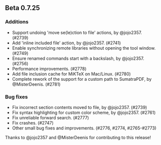 ## Beta 0.7.25

### Additions
* Support undoing 'move se(le)ction to file' actions, by @jojo2357. (#2739)
* Add 'inline included file' action, by @jojo2357. (#2741)
* Enable synchronizing remote libraries without opening the tool window. (#2749)
* Ensure renamed commands start with a backslash, by @jojo2357. (#2756)
* Performance improvements. (#2778)
* Add file inclusion cache for MiKTeX on Mac/Linux. (#2780)
* Complete rework of the support for a custom path to SumatraPDF, by @MisterDeenis. (#2781)

### Bug fixes
* Fix incorrect section contents moved to file, by @jojo2357. (#2739)
* Fix syntax highlighting for custom color scheme, by @jojo2357. (#2761)
* Fix unreliable forward search. (#2777)
* Fix crashes. (#2747)
* Other small bug fixes and improvements. (#2776, #2774, #2765-#2773)

Thanks to @jojo2357 and @MisterDeenis for contributing to this release!
